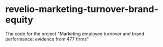 # revelio-marketing-turnover-brand-equity
The code for the project "Marketing employee turnover and brand performance: evidence from 477 firms"
